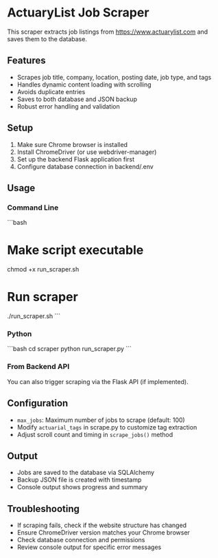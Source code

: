 # ActuaryList Job Scraper

This scraper extracts job listings from https://www.actuarylist.com and saves them to the database.

## Features

- Scrapes job title, company, location, posting date, job type, and tags
- Handles dynamic content loading with scrolling
- Avoids duplicate entries
- Saves to both database and JSON backup
- Robust error handling and validation

## Setup

1. Make sure Chrome browser is installed
2. Install ChromeDriver (or use webdriver-manager)
3. Set up the backend Flask application first
4. Configure database connection in backend/.env

## Usage

### Command Line
\`\`\`bash
# Make script executable
chmod +x run_scraper.sh

# Run scraper
./run_scraper.sh
\`\`\`

### Python
\`\`\`bash
cd scraper
python run_scraper.py
\`\`\`

### From Backend API
You can also trigger scraping via the Flask API (if implemented).

## Configuration

- `max_jobs`: Maximum number of jobs to scrape (default: 100)
- Modify `actuarial_tags` in scrape.py to customize tag extraction
- Adjust scroll count and timing in `scrape_jobs()` method

## Output

- Jobs are saved to the database via SQLAlchemy
- Backup JSON file is created with timestamp
- Console output shows progress and summary

## Troubleshooting

- If scraping fails, check if the website structure has changed
- Ensure ChromeDriver version matches your Chrome browser
- Check database connection and permissions
- Review console output for specific error messages
